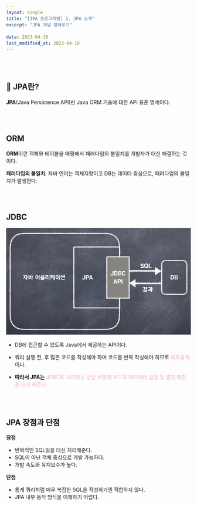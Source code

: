 ```yaml
---
layout: single
title: "[JPA 프로그래밍] 1. JPA 소개"
excerpt: "JPA 개념 알아보기"

data: 2023-04-10
last_modified_at: 2023-04-10
---
```


<br/><br/>

## 🤔 JPA란?

**JPA**(Java Persistence API)란 Java ORM 기술에 대한 API 표준 명세이다.

<br/><br/>

## ORM

**ORM**이란 객체와 테이블을 매핑해서 패러다임의 불일치를 개발자가 대신 해결하는 것이다.

**패러다임의 불일치**: 자바 언어는 객체지향이고 DB는 데이터 중심으로, 패러다임의 불일치가 발생한다.

<br/><br/>

## JDBC

![img1](../img/img1.png)

- DB에 접근할 수 있도록 Java에서 제공하는 API이다.
- 쿼리 실행 전, 후 많은 코드를 작성해야 하며 코드를 반복 작성해야 하므로 <span style="color:#F5B1C8">비효율적</span>이다.

- **따라서 JPA는** <span style="color:#F5B1C8">JDBC로 처리하는 상당 부분의 코드와 파라미터 설정 및 결과 매핑을 대신 해준다.</span>

<br/><br/>

## JPA 장점과 단점

**장점**

- 반복적인 SQL일을 대신 처리해준다.
- SQL이 아닌 객체 중심으로 개발 가능하다.
- 개발 속도와 유지보수가 높다.

**단점**

- 통계 쿼리처럼 매우 복잡한 SQL을 작성하기엔 적합하지 않다.
- JPA 내부 동작 방식을 이해하기 어렵다.
